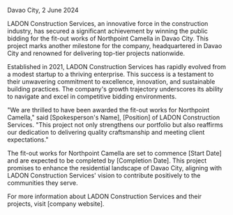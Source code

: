 ﻿Davao City, 2 June 2024

LADON Construction Services, an innovative force in the construction industry, has secured a significant achievement by winning the public bidding for the fit-out works of Northpoint Camella in Davao City. This project marks another milestone for the company, headquartered in Davao City and renowned for delivering top-tier projects nationwide.

Established in 2021, LADON Construction Services has rapidly evolved from a modest startup to a thriving enterprise. This success is a testament to their unwavering commitment to excellence, innovation, and sustainable building practices. The company's growth trajectory underscores its ability to navigate and excel in competitive bidding environments.

"We are thrilled to have been awarded the fit-out works for Northpoint Camella," said [Spokesperson's Name], [Position] of LADON Construction Services. "This project not only strengthens our portfolio but also reaffirms our dedication to delivering quality craftsmanship and meeting client expectations."

The fit-out works for Northpoint Camella are set to commence [Start Date] and are expected to be completed by [Completion Date]. This project promises to enhance the residential landscape of Davao City, aligning with LADON Construction Services' vision to contribute positively to the communities they serve.

For more information about LADON Construction Services and their projects, visit [company website].
